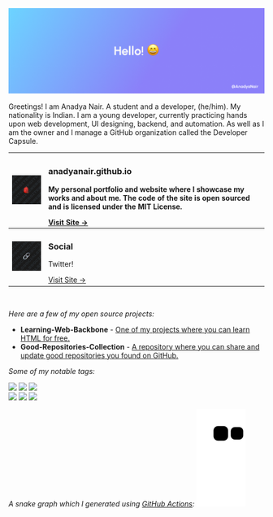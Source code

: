 <img src="https://github.com/AnadyaNair/AnadyaNair/blob/46c7e7da91fcc7ccfabad3270e9d6ac793a987e6/AnadyaNair%20%20Twitter%20Banner.png"></img>

Greetings! I am Anadya Nair. A student and a developer, (he/him). My nationality is Indian. I am a young developer, currently practicing  hands upon web development, UI designing, backend, and automation. As well as I am the owner and I manage a GitHub organization called the Developer Capsule.
<br>

| <img src="https://github.com/AnadyaNair/AnadyaNair/blob/b8df40d60633b4842dc509aa260a031b23a0942b/website-bg.png"> | <h3>anadyanair.github.io</h3><p>My personal portfolio and website where I showcase my works and about me. The code of the site is open sourced and is licensed under the MIT License.</p> [Visit Site →](https://anadyanair.github.io) |
|---|:---|
| <img src="https://github.com/AnadyaNair/AnadyaNair/blob/b8df40d60633b4842dc509aa260a031b23a0942b/social-bg.png"> | <h3>Social</h3><p>Twitter!</p> [Visit Site →](https://twitter.com/AnadyaNair) |
<br>

_Here are a few of my open source projects:_
- **Learning-Web-Backbone** - [One of my projects where you can learn HTML for free.](https://github.com/AnadyaNair/Learning-Web-Backbone)
- **Good-Repositories-Collection** - [A repository where you can share and update good repositories you found on GitHub.](https://github.com/TheDeveloperCapsule/good-repositories-collection)

_Some of my notable tags:_
<br>

<img src="https://img.shields.io/badge/Web Development-6366F1?&style=for-the-badge"> <img src="https://img.shields.io/badge/Interface Design-27AE60?&style=for-the-badge"> <img src="https://img.shields.io/badge/Machine Learning-EB5795?&style=for-the-badge"> <br>
<img src="https://img.shields.io/badge/Open Source-F2C94C?&style=for-the-badge"> <img src="https://img.shields.io/badge/Command Line-9B51E0?&style=for-the-badge"> <img src="https://img.shields.io/badge/Creative Coding-EB5757?&style=for-the-badge">

_A snake graph which I generated using [GitHub Actions](https://github.com/features/actions):_
<img src="https://github.com/AnadyaNair/AnadyaNair/raw/output/github-contribution-grid-snake.svg"></img>
